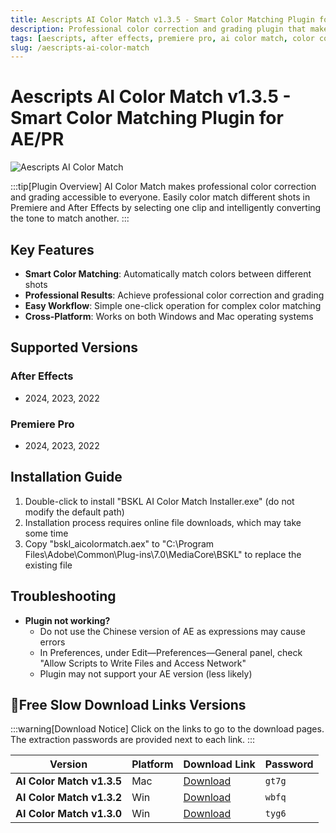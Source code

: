 ```yaml
---
title: Aescripts AI Color Match v1.3.5 - Smart Color Matching Plugin for AE/PR
description: Professional color correction and grading plugin that makes it easy to match colors between different shots in Premiere and After Effects. Select one clip and intelligently convert the tone to match another.
tags: [aescripts, after effects, premiere pro, ai color match, color correction, color grading, color matching, ae plugin, pr plugin]
slug: /aescripts-ai-color-match
---
```


<!-- Above is frontmatter Part - generated based on content to meet Google SEO requirements, balancing automation efficiency with Google's E-E-A-T principles -->

# Aescripts AI Color Match v1.3.5 - Smart Color Matching Plugin for AE/PR

![Aescripts AI Color Match](https://www.gfxcamp.com/wp-content/uploads/2023/09/AI-Color-Match.jpg)

:::tip[Plugin Overview]
AI Color Match makes professional color correction and grading accessible to everyone. Easily color match different shots in Premiere and After Effects by selecting one clip and intelligently converting the tone to match another.
:::

## Key Features

- **Smart Color Matching**: Automatically match colors between different shots
- **Professional Results**: Achieve professional color correction and grading
- **Easy Workflow**: Simple one-click operation for complex color matching
- **Cross-Platform**: Works on both Windows and Mac operating systems

## Supported Versions

### After Effects
- 2024, 2023, 2022

### Premiere Pro
- 2024, 2023, 2022

## Installation Guide

1. Double-click to install "BSKL AI Color Match Installer.exe" (do not modify the default path)
2. Installation process requires online file downloads, which may take some time
3. Copy "bskl_aicolormatch.aex" to "C:\\Program Files\\Adobe\\Common\\Plug-ins\\7.0\\MediaCore\\BSKL" to replace the existing file

## Troubleshooting

- **Plugin not working?**
  - Do not use the Chinese version of AE as expressions may cause errors
  - In Preferences, under Edit—Preferences—General panel, check "Allow Scripts to Write Files and Access Network"
  - Plugin may not support your AE version (less likely)

## 🐌Free Slow Download Links Versions

:::warning[Download Notice]
Click on the links to go to the download pages. The extraction passwords are provided next to each link.
:::

| Version | Platform | Download Link | Password |
|---------|----------|---------------|----------|
| **AI Color Match v1.3.5** | Mac | [Download](https://pan.baidu.com/s/12unDKGl5mleRILvKsJ1fPQ?pwd=gt7g) | `gt7g` |
| **AI Color Match v1.3.2** | Win | [Download](https://pan.baidu.com/s/12Io6uDUErZFlJgjQe-2CQA?pwd=wbfq) | `wbfq` |
| **AI Color Match v1.3.0** | Win | [Download](https://pan.baidu.com/s/1_RMs1kAeXz2ModH7VXmPEQ?pwd=tyg6) | `tyg6` |
